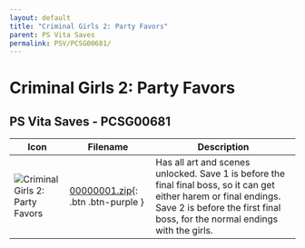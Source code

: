 ```yaml
---
layout: default
title: "Criminal Girls 2: Party Favors"
parent: PS Vita Saves
permalink: PSV/PCSG00681/
---
```

# Criminal Girls 2: Party Favors

## PS Vita Saves - PCSG00681

| Icon | Filename | Description |
|------|----------|-------------|
| ![Criminal Girls 2: Party Favors](https://github.com/bucanero/apollo-vita/raw/main/sce_sys/icon0.png) | [00000001.zip](00000001.zip){: .btn .btn-purple } | Has all art and scenes unlocked. Save 1 is before the final final boss, so it can get either harem or final endings.  Save 2 is before the first final boss, for the normal endings with the girls.  |
